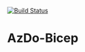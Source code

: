 [![Build Status](https://dev.azure.com/radixsolutions/VM%20Pipeline/_apis/build/status/gjlabus.VMPipeline?branchName=main)](https://dev.azure.com/radixsolutions/VM%20Pipeline/_build/latest?definitionId=3&branchName=main)

# AzDo-Bicep
